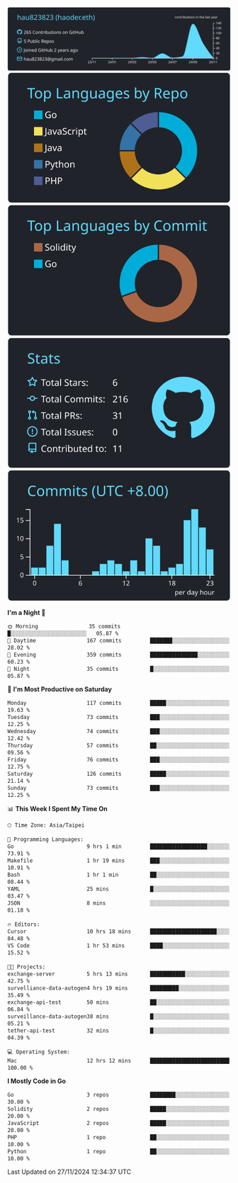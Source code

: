 [![](https://raw.githubusercontent.com/hau823823/hau823823/master/profile-summary-card-output/react/0-profile-details.svg)](https://github.com/vn7n24fzkq/github-profile-summary-cards)
[![](https://raw.githubusercontent.com/hau823823/hau823823/master/profile-summary-card-output/react/1-repos-per-language.svg)](https://github.com/vn7n24fzkq/github-profile-summary-cards) [![](https://raw.githubusercontent.com/hau823823/hau823823/master/profile-summary-card-output/react/2-most-commit-language.svg)](https://github.com/vn7n24fzkq/github-profile-summary-cards)
[![](https://raw.githubusercontent.com/hau823823/hau823823/master/profile-summary-card-output/react/3-stats.svg)](https://github.com/vn7n24fzkq/github-profile-summary-cards) [![](https://raw.githubusercontent.com/hau823823/hau823823/master/profile-summary-card-output/react/4-productive-time.svg)](https://github.com/vn7n24fzkq/github-profile-summary-cards)

<!--START_SECTION:waka-->
**I'm a Night 🦉** 

```text
🌞 Morning                35 commits          █░░░░░░░░░░░░░░░░░░░░░░░░   05.87 % 
🌆 Daytime                167 commits         ███████░░░░░░░░░░░░░░░░░░   28.02 % 
🌃 Evening                359 commits         ███████████████░░░░░░░░░░   60.23 % 
🌙 Night                  35 commits          █░░░░░░░░░░░░░░░░░░░░░░░░   05.87 % 
```
📅 **I'm Most Productive on Saturday** 

```text
Monday                   117 commits         █████░░░░░░░░░░░░░░░░░░░░   19.63 % 
Tuesday                  73 commits          ███░░░░░░░░░░░░░░░░░░░░░░   12.25 % 
Wednesday                74 commits          ███░░░░░░░░░░░░░░░░░░░░░░   12.42 % 
Thursday                 57 commits          ██░░░░░░░░░░░░░░░░░░░░░░░   09.56 % 
Friday                   76 commits          ███░░░░░░░░░░░░░░░░░░░░░░   12.75 % 
Saturday                 126 commits         █████░░░░░░░░░░░░░░░░░░░░   21.14 % 
Sunday                   73 commits          ███░░░░░░░░░░░░░░░░░░░░░░   12.25 % 
```


📊 **This Week I Spent My Time On** 

```text
🕑︎ Time Zone: Asia/Taipei

💬 Programming Languages: 
Go                       9 hrs 1 min         ██████████████████░░░░░░░   73.91 % 
Makefile                 1 hr 19 mins        ███░░░░░░░░░░░░░░░░░░░░░░   10.91 % 
Bash                     1 hr 1 min          ██░░░░░░░░░░░░░░░░░░░░░░░   08.44 % 
YAML                     25 mins             █░░░░░░░░░░░░░░░░░░░░░░░░   03.47 % 
JSON                     8 mins              ░░░░░░░░░░░░░░░░░░░░░░░░░   01.18 % 

🔥 Editors: 
Cursor                   10 hrs 18 mins      █████████████████████░░░░   84.48 % 
VS Code                  1 hr 53 mins        ████░░░░░░░░░░░░░░░░░░░░░   15.52 % 

🐱‍💻 Projects: 
exchange-server          5 hrs 13 mins       ███████████░░░░░░░░░░░░░░   42.75 % 
survelliance-data-autogen4 hrs 19 mins       █████████░░░░░░░░░░░░░░░░   35.49 % 
exchange-api-test        50 mins             ██░░░░░░░░░░░░░░░░░░░░░░░   06.84 % 
surveillance-data-autogen38 mins             █░░░░░░░░░░░░░░░░░░░░░░░░   05.21 % 
tether-api-test          32 mins             █░░░░░░░░░░░░░░░░░░░░░░░░   04.39 % 

💻 Operating System: 
Mac                      12 hrs 12 mins      █████████████████████████   100.00 % 
```

**I Mostly Code in Go** 

```text
Go                       3 repos             ████████░░░░░░░░░░░░░░░░░   30.00 % 
Solidity                 2 repos             █████░░░░░░░░░░░░░░░░░░░░   20.00 % 
JavaScript               2 repos             █████░░░░░░░░░░░░░░░░░░░░   20.00 % 
PHP                      1 repo              ██░░░░░░░░░░░░░░░░░░░░░░░   10.00 % 
Python                   1 repo              ██░░░░░░░░░░░░░░░░░░░░░░░   10.00 % 
```




 Last Updated on 27/11/2024 12:34:37 UTC
<!--END_SECTION:waka-->
